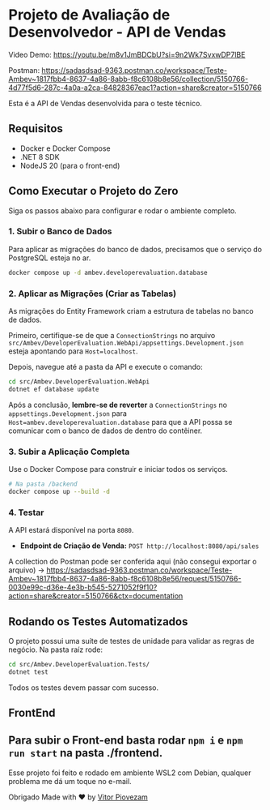 # Projeto de Avaliação de Desenvolvedor - API de Vendas

Video Demo: https://youtu.be/m8v1JmBDCbU?si=9n2Wk7SvxwDP7lBE

Postman: https://sadasdsad-9363.postman.co/workspace/Teste-Ambev~1817fbb4-8637-4a86-8abb-f8c6108b8e56/collection/5150766-4d77f5d6-287c-4a0a-a2ca-84828367eac1?action=share&creator=5150766

Esta é a API de Vendas desenvolvida para o teste técnico.

## Requisitos

* Docker e Docker Compose
* .NET 8 SDK
* NodeJS 20 (para o front-end)

## Como Executar o Projeto do Zero

Siga os passos abaixo para configurar e rodar o ambiente completo.

### 1. Subir o Banco de Dados

Para aplicar as migrações do banco de dados, precisamos que o serviço do PostgreSQL esteja no ar.

```bash
docker compose up -d ambev.developerevaluation.database
```

### 2. Aplicar as Migrações (Criar as Tabelas)

As migrações do Entity Framework criam a estrutura de tabelas no banco de dados.

Primeiro, certifique-se de que a `ConnectionStrings` no arquivo `src/Ambev/DeveloperEvaluation.WebApi/appsettings.Development.json` esteja apontando para `Host=localhost`.

Depois, navegue até a pasta da API e execute o comando:

```bash
cd src/Ambev.DeveloperEvaluation.WebApi
dotnet ef database update
```

Após a conclusão, **lembre-se de reverter** a `ConnectionStrings` no `appsettings.Development.json` para `Host=ambev.developerevaluation.database` para que a API possa se comunicar com o banco de dados de dentro do contêiner.

### 3. Subir a Aplicação Completa

Use o Docker Compose para construir e iniciar todos os serviços.

```bash
# Na pasta /backend
docker compose up --build -d
```

### 4. Testar

A API estará disponível na porta `8080`.

* **Endpoint de Criação de Venda:** `POST http://localhost:8080/api/sales`

A collection do Postman pode ser conferida aqui (não consegui exportar o arquivo) -> https://sadasdsad-9363.postman.co/workspace/Teste-Ambev~1817fbb4-8637-4a86-8abb-f8c6108b8e56/request/5150766-0030e99c-d36e-4e3b-b545-5271052f9f10?action=share&creator=5150766&ctx=documentation

## Rodando os Testes Automatizados

O projeto possui uma suíte de testes de unidade para validar as regras de negócio. Na pasta raíz rode:

```bash
cd src/Ambev.DeveloperEvaluation.Tests/
dotnet test
```

Todos os testes devem passar com sucesso.

## FrontEnd

Para subir o Front-end basta rodar ```npm i``` e ```npm run start``` na pasta ./frontend.
----------------------------------------------------------------------

Esse projeto foi feito e rodado em ambiente WSL2 com Debian, qualquer problema me dá um toque no e-mail.

Obrigado 
Made with ❤ by [Vitor Piovezam](mailto::vitor@piovezam.ru)
